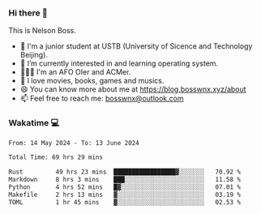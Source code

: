 ### Hi there 👋

<!--
**bosswnx/bosswnx** is a ✨ _special_ ✨ repository because its `README.md` (this file) appears on your GitHub profile.

Here are some ideas to get you started:

- 🔭 I’m currently working on ...
- 🌱 I’m currently learning ...
- 👯 I’m looking to collaborate on ...
- 🤔 I’m looking for help with ...
- 💬 Ask me about ...
- 📫 How to reach me: ...
- 😄 Pronouns: ...
- ⚡ Fun fact: ...
-->

This is Nelson Boss.

- 🏫 I'm a junior student at USTB (University of Sicence and Technology Beijing).
- 🌱 I’m currently interested in and learning operating system.
- 🧑🏻‍💻 I'm an AFO OIer and ACMer.
- 🥰 I love movies, books, games and musics.
- 😄 You can know more about me at https://blog.bosswnx.xyz/about
- 📫 Feel free to reach me: bosswnx@outlook.com

### Wakatime 💻

<!--START_SECTION:waka-->

```txt
From: 14 May 2024 - To: 13 June 2024

Total Time: 69 hrs 29 mins

Rust         49 hrs 23 mins  █████████████████▓░░░░░░░   70.92 %
Markdown     8 hrs 3 mins    ███░░░░░░░░░░░░░░░░░░░░░░   11.58 %
Python       4 hrs 52 mins   █▓░░░░░░░░░░░░░░░░░░░░░░░   07.01 %
Makefile     2 hrs 13 mins   ▓░░░░░░░░░░░░░░░░░░░░░░░░   03.19 %
TOML         1 hr 45 mins    ▓░░░░░░░░░░░░░░░░░░░░░░░░   02.53 %
```

<!--END_SECTION:waka-->
